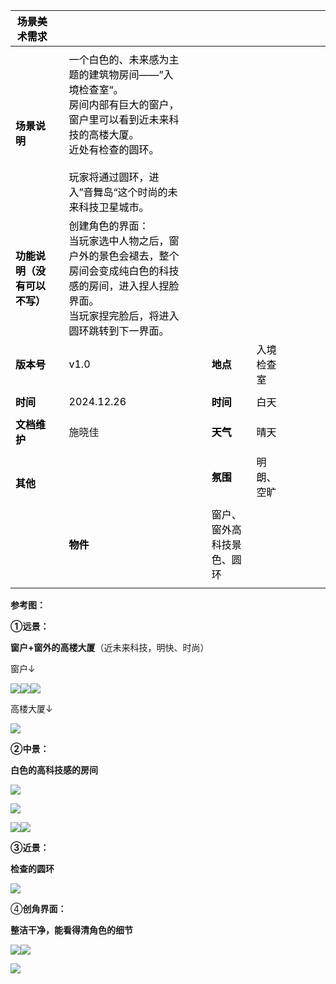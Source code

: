 | **<font style="color:#000000;">场景美术需求</font>** | | | | | | | | | | |
| --- | --- | --- | --- | --- | --- | --- | --- | --- | --- | --- |
| | | | | | | | | | | |
| **<font style="color:#000000;">场景说明</font>** | | <font style="color:#000000;">一个白色的、未来感为主题的建筑物房间——”入境检查室“。</font><br/><font style="color:#000000;">房间内部有巨大的窗户，窗户里可以看到近未来科技的高楼大厦。</font><br/><font style="color:#000000;">近处有检查的圆环。</font><br/><font style="color:#000000;"></font><br/><font style="color:#000000;">玩家将通过圆环，进入”音舞岛“这个时尚的未来科技卫星城市。</font> |
| **<font style="color:#000000;">功能说明（没有可以不写）</font>** | | <font style="color:#000000;">创建角色的界面：</font><br/><font style="color:#000000;">当玩家选中人物之后，窗户外的景色会褪去，整个房间会变成纯白色的科技感的房间，进入捏人捏脸界面。</font><br/><font style="color:#000000;">当玩家捏完脸后，将进入圆环跳转到下一界面。</font> |
| **<font style="color:#000000;">版本号</font>** | | <font style="color:#000000;">v1.0</font> | | | **<font style="color:#000000;">地点</font>** | <font style="color:#000000;">入境检查室</font> |
| | | |
| **<font style="color:#000000;">时间</font>** | | <font style="color:#000000;">2024.12.26</font> | | | **<font style="color:#000000;">时间</font>** | <font style="color:#000000;">白天</font> |
| | | |
| **<font style="color:#000000;">文档维护</font>** | | 施晓佳 | | | **<font style="color:#000000;">天气</font>** | <font style="color:#000000;">晴天</font> |
| | | |
| <br/>**<font style="color:#000000;">其他</font>** | | | | | **<font style="color:#000000;">氛围</font>** | <font style="color:#000000;">明朗、空旷</font> |
| | | |
| | | **<font style="color:#000000;">物件</font>** | | | <font style="color:#000000;">窗户、窗外高科技景色、圆环</font> |
| | | | | | |




**参考图：**

**①远景：**

**窗户+窗外的高楼大厦**（近未来科技，明快、时尚）

窗户↓

![](https://cdn.nlark.com/yuque/0/2024/png/48674012/1735124291169-625e5b09-7fec-463c-b539-39c8bf0f590a.png)![](https://cdn.nlark.com/yuque/0/2024/png/50704734/1735183278335-6bfd55f4-d3fa-4b88-9195-7249f754ed2e.png)![](https://cdn.nlark.com/yuque/0/2024/png/50704734/1735183315594-7505c7df-e3c4-48f7-94aa-0b8af9958c19.png)

高楼大厦↓

![](https://cdn.nlark.com/yuque/0/2024/png/48674012/1735123795281-c4136cd2-cb7a-4963-b92d-20046de91371.png)







**②中景：**

**白色的高科技感的房间**

![](https://cdn.nlark.com/yuque/0/2024/png/48674012/1735124065114-a6c66bba-7eab-4e5b-96f0-9c88e84ec1f2.png)

![](https://cdn.nlark.com/yuque/0/2024/png/48674012/1735123750330-b7795617-851a-46c4-a074-9a8f3176df96.png)

![](https://cdn.nlark.com/yuque/0/2024/png/48674012/1735123486768-ff7e2777-c1f0-4fc9-b8d5-1fb3ebfc2a57.png)![](https://cdn.nlark.com/yuque/0/2024/png/48674012/1735123669652-0a290a85-c3cd-4744-bea2-f92cfc96096e.png)







**③近景：**

**检查的圆环**

![](https://cdn.nlark.com/yuque/0/2024/png/48674012/1735123638799-2eb8c55c-9721-4515-a60d-957c83a38628.png)



④**创角界面：**

**整洁干净，能看得清角色的细节**

![](https://cdn.nlark.com/yuque/0/2024/png/48674012/1735123404655-8755c1b3-b9ba-446a-9cd6-481ce1fd2681.png)![](https://cdn.nlark.com/yuque/0/2024/png/48674012/1735123455789-714c6483-8f35-4a5e-bd28-5b7d02d81504.png)



![](https://cdn.nlark.com/yuque/0/2024/png/48674012/1735124173179-5a25fd18-6aba-4472-b0dd-f56acb7fa71e.png)

